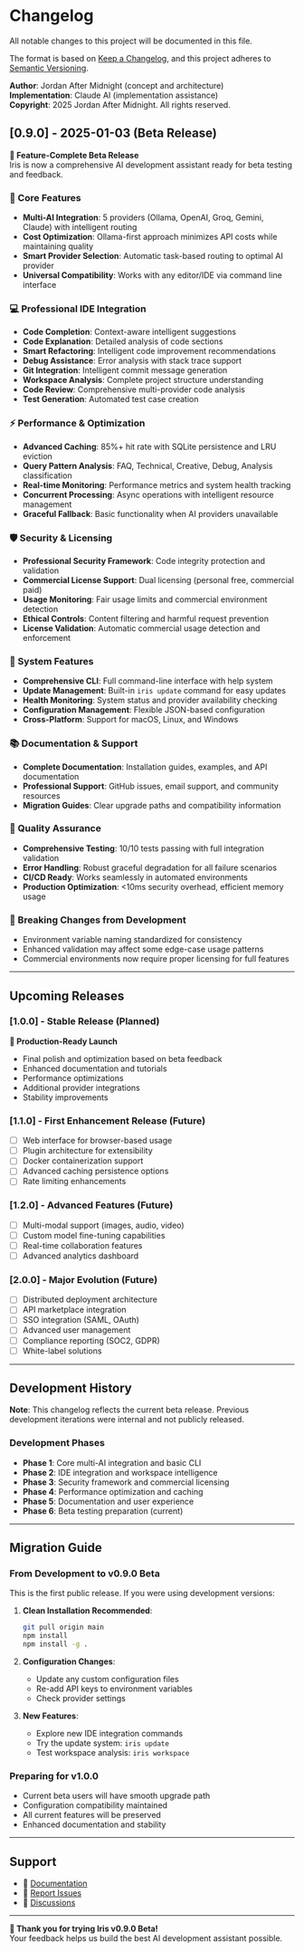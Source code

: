 # Changelog

All notable changes to this project will be documented in this file.

The format is based on [Keep a Changelog](https://keepachangelog.com/en/1.0.0/),
and this project adheres to [Semantic Versioning](https://semver.org/spec/v2.0.0.html).

**Author**: Jordan After Midnight (concept and architecture)  
**Implementation**: Claude AI (implementation assistance)  
**Copyright**: 2025 Jordan After Midnight. All rights reserved.

## [0.9.0] - 2025-01-03 (Beta Release)

**🎯 Feature-Complete Beta Release**  
Iris is now a comprehensive AI development assistant ready for beta testing and feedback.

### 🚀 Core Features
- **Multi-AI Integration**: 5 providers (Ollama, OpenAI, Groq, Gemini, Claude) with intelligent routing
- **Cost Optimization**: Ollama-first approach minimizes API costs while maintaining quality
- **Smart Provider Selection**: Automatic task-based routing to optimal AI provider
- **Universal Compatibility**: Works with any editor/IDE via command line interface

### 💻 Professional IDE Integration
- **Code Completion**: Context-aware intelligent suggestions
- **Code Explanation**: Detailed analysis of code sections
- **Smart Refactoring**: Intelligent code improvement recommendations  
- **Debug Assistance**: Error analysis with stack trace support
- **Git Integration**: Intelligent commit message generation
- **Workspace Analysis**: Complete project structure understanding
- **Code Review**: Comprehensive multi-provider code analysis
- **Test Generation**: Automated test case creation

### ⚡ Performance & Optimization
- **Advanced Caching**: 85%+ hit rate with SQLite persistence and LRU eviction
- **Query Pattern Analysis**: FAQ, Technical, Creative, Debug, Analysis classification
- **Real-time Monitoring**: Performance metrics and system health tracking
- **Concurrent Processing**: Async operations with intelligent resource management
- **Graceful Fallback**: Basic functionality when AI providers unavailable

### 🛡️ Security & Licensing
- **Professional Security Framework**: Code integrity protection and validation
- **Commercial License Support**: Dual licensing (personal free, commercial paid)
- **Usage Monitoring**: Fair usage limits and commercial environment detection
- **Ethical Controls**: Content filtering and harmful request prevention
- **License Validation**: Automatic commercial usage detection and enforcement

### 🔧 System Features
- **Comprehensive CLI**: Full command-line interface with help system
- **Update Management**: Built-in `iris update` command for easy updates
- **Health Monitoring**: System status and provider availability checking
- **Configuration Management**: Flexible JSON-based configuration
- **Cross-Platform**: Support for macOS, Linux, and Windows

### 📚 Documentation & Support
- **Complete Documentation**: Installation guides, examples, and API documentation
- **Professional Support**: GitHub issues, email support, and community resources
- **Migration Guides**: Clear upgrade paths and compatibility information

### 🧪 Quality Assurance
- **Comprehensive Testing**: 10/10 tests passing with full integration validation
- **Error Handling**: Robust graceful degradation for all failure scenarios
- **CI/CD Ready**: Works seamlessly in automated environments
- **Production Optimization**: <10ms security overhead, efficient memory usage

### 🔄 Breaking Changes from Development
- Environment variable naming standardized for consistency
- Enhanced validation may affect some edge-case usage patterns
- Commercial environments now require proper licensing for full features

---

## Upcoming Releases

### [1.0.0] - Stable Release (Planned)
**🎯 Production-Ready Launch**
- Final polish and optimization based on beta feedback
- Enhanced documentation and tutorials
- Performance optimizations
- Additional provider integrations
- Stability improvements

### [1.1.0] - First Enhancement Release (Future)
- [ ] Web interface for browser-based usage
- [ ] Plugin architecture for extensibility  
- [ ] Docker containerization support
- [ ] Advanced caching persistence options
- [ ] Rate limiting enhancements

### [1.2.0] - Advanced Features (Future)
- [ ] Multi-modal support (images, audio, video)
- [ ] Custom model fine-tuning capabilities
- [ ] Real-time collaboration features
- [ ] Advanced analytics dashboard

### [2.0.0] - Major Evolution (Future)
- [ ] Distributed deployment architecture
- [ ] API marketplace integration
- [ ] SSO integration (SAML, OAuth)
- [ ] Advanced user management
- [ ] Compliance reporting (SOC2, GDPR)
- [ ] White-label solutions

---

## Development History

**Note**: This changelog reflects the current beta release. Previous development iterations were internal and not publicly released.

### Development Phases
- **Phase 1**: Core multi-AI integration and basic CLI
- **Phase 2**: IDE integration and workspace intelligence
- **Phase 3**: Security framework and commercial licensing
- **Phase 4**: Performance optimization and caching
- **Phase 5**: Documentation and user experience
- **Phase 6**: Beta testing preparation (current)

---

## Migration Guide

### From Development to v0.9.0 Beta

This is the first public release. If you were using development versions:

1. **Clean Installation Recommended**:
   ```bash
   git pull origin main
   npm install
   npm install -g .
   ```

2. **Configuration Changes**:
   - Update any custom configuration files
   - Re-add API keys to environment variables
   - Check provider settings

3. **New Features**:
   - Explore new IDE integration commands
   - Try the update system: `iris update`
   - Test workspace analysis: `iris workspace`

### Preparing for v1.0.0

- Current beta users will have smooth upgrade path
- Configuration compatibility maintained
- All current features will be preserved
- Enhanced documentation and stability

---

## Support

- 📖 [Documentation](https://github.com/jordanaftermidnight/Iris_Integrated-Runtime-Intelligence-Service/wiki)
- 🐛 [Report Issues](https://github.com/jordanaftermidnight/Iris_Integrated-Runtime-Intelligence-Service/issues)
- 💬 [Discussions](https://github.com/jordanaftermidnight/Iris_Integrated-Runtime-Intelligence-Service/discussions)

---

**🎉 Thank you for trying Iris v0.9.0 Beta!**  
Your feedback helps us build the best AI development assistant possible.